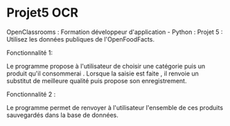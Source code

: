 # Projet5 OCR

OpenClassrooms : Formation développeur d'application - Python : Projet 5 : Utilisez les données publiques de l'OpenFoodFacts.

Fonctionnalité 1:

Le programme propose à l'utilisateur de choisir une catégorie puis un produit qu'il consommerai . Lorsque la saisie est faite , il renvoie un substitut de meilleure qualité puis propose son enregistrement.

Fonctionnalité 2 :

Le programme permet de renvoyer à l'utilisateur l'ensemble de ces produits sauvegardés dans la base de données.

